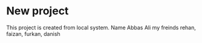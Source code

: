 # New project

This project is created from local system.
Name Abbas Ali
my freinds
rehan, faizan, furkan, danish
